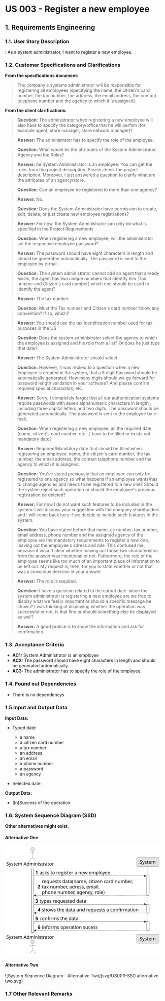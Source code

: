 # US 003 - Register a new employee

## 1. Requirements Engineering


### 1.1. User Story Description


: As a system administrator, I want to register a new employee.


### 1.2. Customer Specifications and Clarifications 


**From the specifications document:**

>	The company's systems administrator will be responsible for registering all employees (specifying
the name, the citizen's card number, the tax number, the address, the email address, the contact
telephone number and the agency to which it is assigned)




**From the client clarifications:**

> **Question:** The administrator when registering a new employee will also have to specify the category/office that he will perfom (for example agent, store manager, store network manager)?
>  
> **Answer:** The administrator has to specify the role of the employee.


> **Question:** What would be the attributes of the System Administrator, Agency and the Roles?
>
> **Answer:** he System Administrator is an employee. You can get the roles from the project description. Please check the project description.
Moreover, I just answered a question to clarify what are the attributes of an agency/store.

> **Question:**  Can an employee be registered to more than one agency?
> 
> **Answer:** No.

> **Question:** Does the System Administrator have permission to create, edit, delete, or just create new employee registrations?
> 
> **Answer:**  For now, the System Administrator can only do what is specified in the Project Requirements.

> **Question:** When registering a new employee, will the administrator set the respective employee password?
> 
> **Answer:** The password should have eight characters in length and should be generated automatically. The password is sent to the employee by e-mail.

> **Question:** The system administrator cannot add an agent that already exists, the agent has two unique numbers that identify him (Tax number and Citizen's card number) which one should be used to identify the agent?
> 
> **Answer:** The tax number.

>**Question:** Must the Tax number and Citizen's card number follow any convention? If so, which?
> 
> **Answer:** You should use the tax identification number used for tax purposes in the US.

> **Question:** Does the system administrator select the agency to which the employee is assigned and his role from a list? Or does he just type that date?
> 
> **Answer:** The System Administrator should select.

> **Question:** However, it was replied to a question when a new Employee is created in the system, that a 8 digit Password should be automatically generated. How many digits should we go forward for password length validation in your software? And please confirm required special characters, etc.
>  
> **Answer:** Sorry, I completely forgot that all our authentication systems require passwords with seven alphanumeric characters in length , including three capital letters and two digits. The password should be generated automatically. The password is sent to the employee by e-mail.

>**Question:** When registering a new employee, all the required date (name, citizen's card number, etc...) have to be filled or exists not mandatory date?
> 
> **Answer:** Required/Mandatory date that should be filled when registering an employee: name, the citizen's card number, the tax number, the email address, the contact telephone number and the agency to which it is assigned.

>**Question:** You've stated previously that an employee can only be registered to one agency so what happens if an employee wants/has to change agencies and needs to be registered to a new one? Should the system reject such operation or should the employee's previous registration be deleted?
> 
> **Answer:** For now I do not want such features to be included in the system. I will discuss your suggestion with the company shareholders and I will come back here if we decide to include such features in the system.

> **Question:** You have stated before that name, cc number, tax number, email address, phone number and the assigned agency of the employee are the mandatory requirements to register a new one, leaving out the employee's adress and role. This confused me, because it wasn't clear whether leaving out those two characteristics from the answer was intentional or not. Futhermore, the role of the employee seems like too much of an important piece of information to be left out. My request is, then, for you to state whether or not that was a conscious decision in your answer.
> 
> **Answer:** The role is required.

> **Question:** I have a question related to the output date: when the system administrator is registering a new employee are we free to display what we feel is important or should a specific message be shown? I was thinking of displaying whether the operation was successful or not, is that fine or should something else be displayed as well?
> 
> **Answer:** A good pratice is to show the information and ask for confirmation.



### 1.3. Acceptance Criteria


* **AC1:** System Administrator is an employee
* **AC2:** The password should have eight characters in length and should be generated automatically.
* **AC3:** The administrator has to specify the role of the employee.


### 1.4. Found out Dependencies


* There is no dependencys 

### 1.5 Input and Output Data


**Input Data:**

* Typed date:
    * a name 
    * a citizen card number
    * a tax number
    * an address
    * an email
    * a phone number
    * a password
    * an agency
	

* Selected date:
	


**Output Data:**

* (In)Success of the operation

### 1.6. System Sequence Diagram (SSD)

**Other alternatives might exist.**

#### Alternative One

![System Sequence Diagram - Alternative One](svg/US003-SSD.svg)

#### Alternative Two

![System Sequence Diagram - Alternative Two](svg/US003-SSD alternative two.svg)

### 1.7 Other Relevant Remarks
